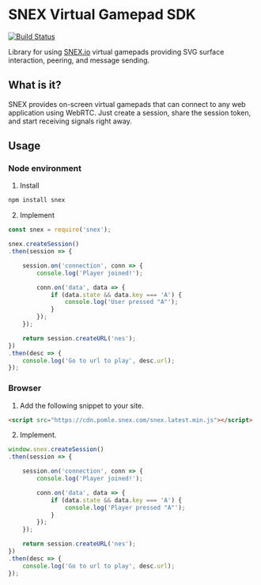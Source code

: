 # SNEX Virtual Gamepad SDK
[![Build Status](https://travis-ci.org/snex-io/snex-lib.svg?branch=master)](https://travis-ci.org/snex-io/snex-lib)

Library for using [SNEX.io](https://snex.io) virtual gamepads providing SVG surface interaction, peering, and message sending.

## What is it?

SNEX provides on-screen virtual gamepads that can connect to any web application using WebRTC. Just create a session, share the session token, and start receiving signals right away.


## Usage

### Node environment

1) Install
```bash
npm install snex
```

2) Implement
```js
const snex = require('snex');

snex.createSession()
.then(session => {

    session.on('connection', conn => {
        console.log('Player joined!');

        conn.on('data', data => {
            if (data.state && data.key === 'A') {
                console.log('User pressed "A"');
            }
        });
    });

    return session.createURL('nes');
})
.then(desc => {
    console.log('Go to url to play', desc.url);
});
```

### Browser

1) Add the following snippet to your site.
```html
<script src="https://cdn.pomle.snex.com/snex.latest.min.js"></script>
```

2) Implement.

```js
window.snex.createSession()
.then(session => {

    session.on('connection', conn => {
        console.log('Player joined!');

        conn.on('data', data => {
            if (data.state && data.key === 'A') {
                console.log('Player pressed "A"');
            }
        });
    });

    return session.createURL('nes');
})
.then(desc => {
    console.log('Go to url to play', desc.url);
});
```
